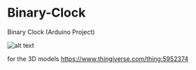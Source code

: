 # Binary-Clock
Binary Clock (Arduino Project)

![alt text](![image](https://user-images.githubusercontent.com/67558536/230455868-3c3f3463-fb2b-41a1-94e8-308d3e8a5252.png))

for the 3D models https://www.thingiverse.com/thing:5952374
